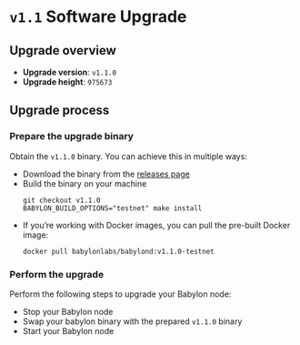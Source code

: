 # `v1.1` Software Upgrade

## Upgrade overview

- **Upgrade version**: `v1.1.0`
- **Upgrade height**: `975673`

## Upgrade process

### Prepare the upgrade binary

Obtain the `v1.1.0` binary. You can achieve this in multiple ways:
  - Download the binary from the [releases
    page](https://github.com/babylonlabs-io/babylon/releases/tag/v1.1.0)
  - Build the binary on your machine
    ```shell
    git checkout v1.1.0
    BABYLON_BUILD_OPTIONS="testnet" make install
    ```
  - If you’re working with Docker images, you can pull the pre-built Docker image:
    ```shell
    docker pull babylonlabs/babylond:v1.1.0-testnet
    ```

### Perform the upgrade

Perform the following steps to upgrade your Babylon node:
* Stop your Babylon node
* Swap your babylon binary with the prepared `v1.1.0` binary
* Start your Babylon node
